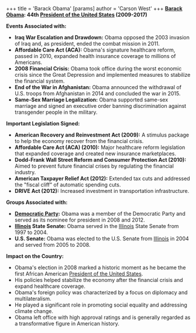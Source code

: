 +++
 title = 'Barack Obama'
[params]
	author = 'Carson West'
+++
**[Barack Obama](./../barack-obama/): 44th [President of the United States](./../president-of-the-united-states/) (2009-2017)**

**Events Associated with:**

* **Iraq War Escalation and Drawdown:** Obama opposed the 2003 invasion of Iraq and, as president, ended the combat mission in 2011.
* **Affordable Care Act (ACA):** Obama's signature healthcare reform, passed in 2010, expanded health insurance coverage to millions of Americans.
* **2008 Financial Crisis:** Obama took office during the worst economic crisis since the Great Depression and implemented measures to stabilize the financial system.
* **End of the War in Afghanistan:** Obama announced the withdrawal of U.S. troops from Afghanistan in 2014 and concluded the war in 2015.
* **Same-Sex Marriage Legalization:** Obama supported same-sex marriage and signed an executive order banning discrimination against transgender people in the military.

**Important Legislation Signed:**

* **American Recovery and Reinvestment Act (2009):** A stimulus package to help the economy recover from the financial crisis.
* **Affordable Care Act (ACA) (2010):** Major healthcare reform legislation that expanded coverage and created new insurance marketplaces.
* **Dodd-Frank Wall Street Reform and Consumer Protection Act (2010):** Aimed to prevent future financial crises by regulating the financial industry.
* **American Taxpayer Relief Act (2012):** Extended tax cuts and addressed the "fiscal cliff" of automatic spending cuts.
* **DRIVE Act (2012):** Increased investment in transportation infrastructure.

**Groups Associated with:**

* **[Democratic Party](./../democratic-party/):** Obama was a member of the Democratic Party and served as its nominee for president in 2008 and 2012.
* **[Illinois](./../illinois/) State Senate:** Obama served in the [Illinois](./../illinois/) State Senate from 1997 to 2004.
* **U.S. Senate:** Obama was elected to the U.S. Senate from [Illinois](./../illinois/) in 2004 and served from 2005 to 2008.

**Impact on the Country:**

* Obama's election in 2008 marked a historic moment as he became the first African American [President of the United States](./../president-of-the-united-states/).
* His policies helped stabilize the economy after the financial crisis and expand healthcare coverage.
* Obama's foreign policy was characterized by a focus on diplomacy and multilateralism.
* He played a significant role in promoting social equality and addressing climate change.
* Obama left office with high approval ratings and is generally regarded as a transformative figure in American history.